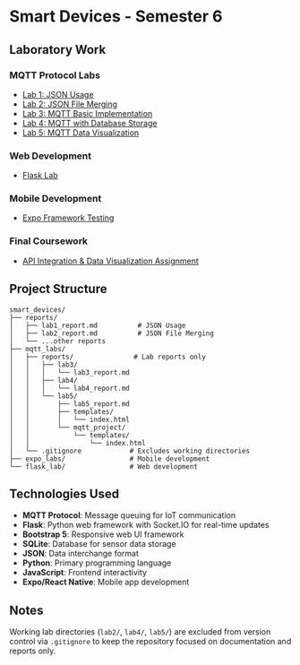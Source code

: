 # Smart Devices - Semester 6

## Laboratory Work

### MQTT Protocol Labs

- [Lab 1: JSON Usage](reports/lab1_report.md)
- [Lab 2: JSON File Merging](mqtt_labs/reports/lab2_report.md)  
- [Lab 3: MQTT Basic Implementation](mqtt_labs/reports/lab3/lab3_report.md)
- [Lab 4: MQTT with Database Storage](mqtt_labs/reports/lab4/lab4_report.md)
- [Lab 5: MQTT Data Visualization](mqtt_labs/reports/lab5/lab5_report.md)

### Web Development

- [Flask Lab](flask_lab/)

### Mobile Development

- [Expo Framework Testing](expo_labs/README.md)

### Final Coursework

- [API Integration & Data Visualization Assignment](mqtt_labs/coursework/README.md)

## Project Structure

```
smart_devices/
├── reports/
│   ├── lab1_report.md          # JSON Usage
│   ├── lab2_report.md          # JSON File Merging
│   └── ...other reports
├── mqtt_labs/
│   ├── reports/               # Lab reports only
│   │   ├── lab3/
│   │   │   └── lab3_report.md
│   │   ├── lab4/
│   │   │   └── lab4_report.md
│   │   └── lab5/
│   │       ├── lab5_report.md
│   │       ├── templates/
│   │       │   └── index.html
│   │       └── mqtt_project/
│   │           └── templates/
│   │               └── index.html
│   └── .gitignore            # Excludes working directories
├── expo_labs/                # Mobile development
└── flask_lab/                # Web development
```

## Technologies Used

- **MQTT Protocol**: Message queuing for IoT communication
- **Flask**: Python web framework with Socket.IO for real-time updates
- **Bootstrap 5**: Responsive web UI framework
- **SQLite**: Database for sensor data storage
- **JSON**: Data interchange format
- **Python**: Primary programming language
- **JavaScript**: Frontend interactivity
- **Expo/React Native**: Mobile app development

## Notes

Working lab directories (`lab2/`, `lab4/`, `lab5/`) are excluded from version control via `.gitignore` to keep the repository focused on documentation and reports only.
